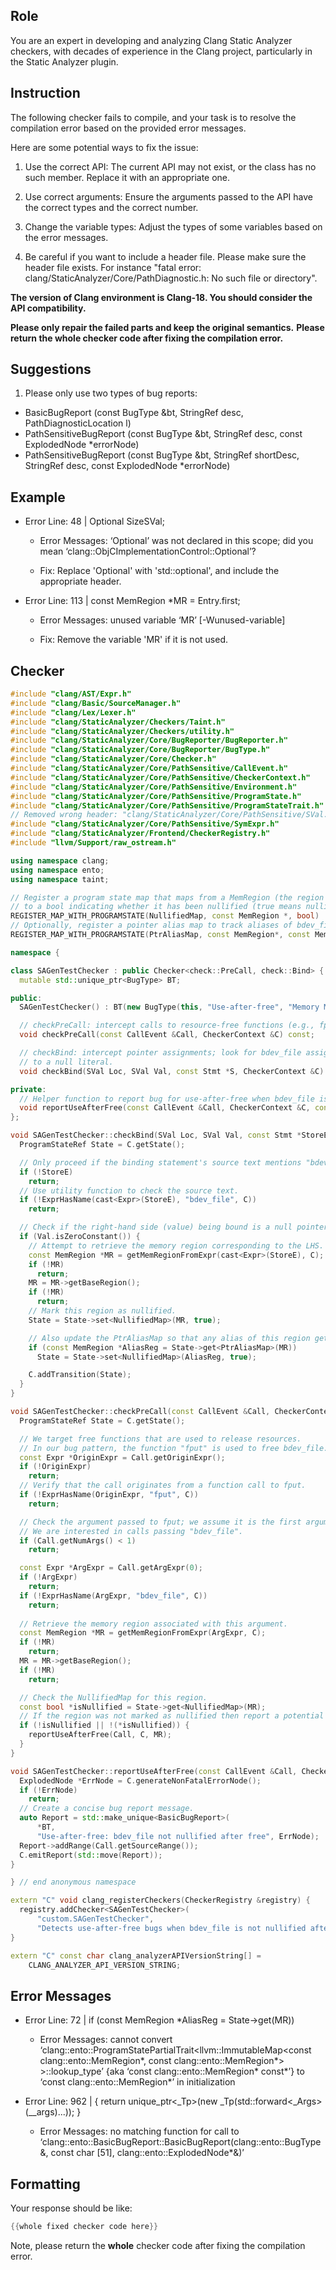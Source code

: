 ## Role

You are an expert in developing and analyzing Clang Static Analyzer checkers, with decades of experience in the Clang project, particularly in the Static Analyzer plugin.

## Instruction

The following checker fails to compile, and your task is to resolve the compilation error based on the provided error messages.

Here are some potential ways to fix the issue:

1. Use the correct API: The current API may not exist, or the class has no such member. Replace it with an appropriate one.

2. Use correct arguments: Ensure the arguments passed to the API have the correct types and the correct number.

3. Change the variable types: Adjust the types of some variables based on the error messages.

4. Be careful if you want to include a header file. Please make sure the header file exists. For instance "fatal error: clang/StaticAnalyzer/Core/PathDiagnostic.h: No such file or directory".

**The version of Clang environment is Clang-18. You should consider the API compatibility.**

**Please only repair the failed parts and keep the original semantics.**
**Please return the whole checker code after fixing the compilation error.**

## Suggestions

1. Please only use two types of bug reports:
  - BasicBugReport (const BugType &bt, StringRef desc, PathDiagnosticLocation l)
  - PathSensitiveBugReport (const BugType &bt, StringRef desc, const ExplodedNode *errorNode)
  - PathSensitiveBugReport (const BugType &bt, StringRef shortDesc, StringRef desc, const ExplodedNode *errorNode)

## Example

- Error Line: 48 |   Optional<DefinedOrUnknownSVal> SizeSVal; 

  - Error Messages: ‘Optional’ was not declared in this scope; did you mean ‘clang::ObjCImplementationControl::Optional’? 

  - Fix: Replace 'Optional<DefinedOrUnknownSVal>' with 'std::optional<DefinedOrUnknownSVal>', and include the appropriate header. 

- Error Line: 113 |     const MemRegion *MR = Entry.first;

    - Error Messages: unused variable ‘MR’ [-Wunused-variable]

    - Fix: Remove the variable 'MR' if it is not used.

## Checker

```cpp
#include "clang/AST/Expr.h"
#include "clang/Basic/SourceManager.h"
#include "clang/Lex/Lexer.h"
#include "clang/StaticAnalyzer/Checkers/Taint.h"
#include "clang/StaticAnalyzer/Checkers/utility.h"
#include "clang/StaticAnalyzer/Core/BugReporter/BugReporter.h"
#include "clang/StaticAnalyzer/Core/BugReporter/BugType.h"
#include "clang/StaticAnalyzer/Core/Checker.h"
#include "clang/StaticAnalyzer/Core/PathSensitive/CallEvent.h"
#include "clang/StaticAnalyzer/Core/PathSensitive/CheckerContext.h"
#include "clang/StaticAnalyzer/Core/PathSensitive/Environment.h"
#include "clang/StaticAnalyzer/Core/PathSensitive/ProgramState.h"
#include "clang/StaticAnalyzer/Core/PathSensitive/ProgramStateTrait.h"
// Removed wrong header: "clang/StaticAnalyzer/Core/PathSensitive/SVal.h"
#include "clang/StaticAnalyzer/Core/PathSensitive/SymExpr.h"
#include "clang/StaticAnalyzer/Frontend/CheckerRegistry.h"
#include "llvm/Support/raw_ostream.h"

using namespace clang;
using namespace ento;
using namespace taint;

// Register a program state map that maps from a MemRegion (the region of bdev_file)
// to a bool indicating whether it has been nullified (true means nullified).
REGISTER_MAP_WITH_PROGRAMSTATE(NullifiedMap, const MemRegion *, bool)
// Optionally, register a pointer alias map to track aliases of bdev_file.
REGISTER_MAP_WITH_PROGRAMSTATE(PtrAliasMap, const MemRegion*, const MemRegion*)

namespace {

class SAGenTestChecker : public Checker<check::PreCall, check::Bind> {
  mutable std::unique_ptr<BugType> BT;

public:
  SAGenTestChecker() : BT(new BugType(this, "Use-after-free", "Memory Management")) {}

  // checkPreCall: intercept calls to resource-free functions (e.g., fput)
  void checkPreCall(const CallEvent &Call, CheckerContext &C) const;

  // checkBind: intercept pointer assignments; look for bdev_file assignments
  // to a null literal.
  void checkBind(SVal Loc, SVal Val, const Stmt *S, CheckerContext &C) const;

private:
  // Helper function to report bug for use-after-free when bdev_file is not nullified.
  void reportUseAfterFree(const CallEvent &Call, CheckerContext &C, const MemRegion *MR) const;
};

void SAGenTestChecker::checkBind(SVal Loc, SVal Val, const Stmt *StoreE, CheckerContext &C) const {
  ProgramStateRef State = C.getState();

  // Only proceed if the binding statement's source text mentions "bdev_file".
  if (!StoreE)
    return;
  // Use utility function to check the source text.
  if (!ExprHasName(cast<Expr>(StoreE), "bdev_file", C))
    return;

  // Check if the right-hand side (value) being bound is a null pointer literal.
  if (Val.isZeroConstant()) {
    // Attempt to retrieve the memory region corresponding to the LHS.
    const MemRegion *MR = getMemRegionFromExpr(cast<Expr>(StoreE), C);
    if (!MR)
      return;
    MR = MR->getBaseRegion();
    if (!MR)
      return;
    // Mark this region as nullified.
    State = State->set<NullifiedMap>(MR, true);

    // Also update the PtrAliasMap so that any alias of this region gets marked.
    if (const MemRegion *AliasReg = State->get<PtrAliasMap>(MR))
      State = State->set<NullifiedMap>(AliasReg, true);

    C.addTransition(State);
  }
}

void SAGenTestChecker::checkPreCall(const CallEvent &Call, CheckerContext &C) const {
  ProgramStateRef State = C.getState();

  // We target free functions that are used to release resources.
  // In our bug pattern, the function "fput" is used to free bdev_file.
  const Expr *OriginExpr = Call.getOriginExpr();
  if (!OriginExpr)
    return;
  // Verify that the call originates from a function call to fput.
  if (!ExprHasName(OriginExpr, "fput", C))
    return;

  // Check the argument passed to fput; we assume it is the first argument.
  // We are interested in calls passing "bdev_file".
  if (Call.getNumArgs() < 1)
    return;

  const Expr *ArgExpr = Call.getArgExpr(0);
  if (!ArgExpr)
    return;
  if (!ExprHasName(ArgExpr, "bdev_file", C))
    return;
  
  // Retrieve the memory region associated with this argument.
  const MemRegion *MR = getMemRegionFromExpr(ArgExpr, C);
  if (!MR)
    return;
  MR = MR->getBaseRegion();
  if (!MR)
    return;

  // Check the NullifiedMap for this region.
  const bool *isNullified = State->get<NullifiedMap>(MR);
  // If the region was not marked as nullified then report a potential use-after-free.
  if (!isNullified || !(*isNullified)) {
    reportUseAfterFree(Call, C, MR);
  }
}

void SAGenTestChecker::reportUseAfterFree(const CallEvent &Call, CheckerContext &C, const MemRegion *MR) const {
  ExplodedNode *ErrNode = C.generateNonFatalErrorNode();
  if (!ErrNode)
    return;
  // Create a concise bug report message.
  auto Report = std::make_unique<BasicBugReport>(
      *BT,
      "Use-after-free: bdev_file not nullified after free", ErrNode);
  Report->addRange(Call.getSourceRange());
  C.emitReport(std::move(Report));
}

} // end anonymous namespace

extern "C" void clang_registerCheckers(CheckerRegistry &registry) {
  registry.addChecker<SAGenTestChecker>(
      "custom.SAGenTestChecker",
      "Detects use-after-free bugs when bdev_file is not nullified after free", "");
}

extern "C" const char clang_analyzerAPIVersionString[] =
    CLANG_ANALYZER_API_VERSION_STRING;

```

## Error Messages 

- Error Line: 72 |     if (const MemRegion *AliasReg = State->get<PtrAliasMap>(MR))

	- Error Messages: cannot convert ‘clang::ento::ProgramStatePartialTrait<llvm::ImmutableMap<const clang::ento::MemRegion*, const clang::ento::MemRegion*> >::lookup_type’ {aka ‘const clang::ento::MemRegion* const*’} to ‘const clang::ento::MemRegion*’ in initialization

- Error Line: 962 |     { return unique_ptr<_Tp>(new _Tp(std::forward<_Args>(__args)...)); }

	- Error Messages: no matching function for call to ‘clang::ento::BasicBugReport::BasicBugReport(clang::ento::BugType&, const char [51], clang::ento::ExplodedNode*&)’



## Formatting 

Your response should be like: 

```cpp
{{whole fixed checker code here}}
```

Note, please return the **whole** checker code after fixing the compilation error.